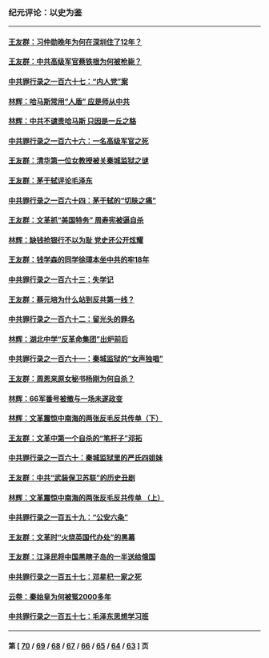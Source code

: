 ### 纪元评论：以史为鉴
---
#### [王友群：习仲勋晚年为何在深圳住了12年？](../../pages/nsc1028/n14098259.md) 
#### [王友群：中共高级军官蔡铁根为何被枪毙？](../../pages/nsc1028/n14097433.md) 
#### [中共罪行录之一百六十七：“内人党”案](../../pages/nsc1028/n14096982.md) 
#### [林辉：哈马斯常用“人盾” 应是师从中共](../../pages/nsc1028/n14095420.md) 
#### [林辉：中共不谴责哈马斯 只因是一丘之貉](../../pages/nsc1028/n14094661.md) 
#### [中共罪行录之一百六十六：一名高级军官之死](../../pages/nsc1028/n14093625.md) 
#### [王友群：清华第一位女教授被关秦城监狱之谜](../../pages/nsc1028/n14093343.md) 
#### [王友群：茅于轼评论毛泽东](../../pages/nsc1028/n14092488.md) 
#### [中共罪行录之一百六十四：茅于轼的“切肤之痛”](../../pages/nsc1028/n14090183.md) 
#### [王友群：文革抓“美国特务” 周寿宪被逼自杀](../../pages/nsc1028/n14089941.md) 
#### [林辉：缺钱抢银行不以为耻 党史还公开炫耀](../../pages/nsc1028/n14089054.md) 
#### [王友群：钱学森的同学徐璋本坐中共的牢18年](../../pages/nsc1028/n14089123.md) 
#### [中共罪行录之一百六十三：失学记](../../pages/nsc1028/n14087784.md) 
#### [王友群：蔡元培为什么站到反共第一线？](../../pages/nsc1028/n14086128.md) 
#### [中共罪行录之一百六十二：留光头的罪名](../../pages/nsc1028/n14083151.md) 
#### [林辉：湖北中学“反革命集团”出炉前后](../../pages/nsc1028/n14082585.md) 
#### [中共罪行录之一百六十一：秦城监狱的“女声独唱”](../../pages/nsc1028/n14079090.md) 
#### [王友群：周恩来原女秘书杨刚为何自杀？](../../pages/nsc1028/n14078084.md) 
#### [林辉：66军番号被撤与一场未遂政变](../../pages/nsc1028/n14078024.md) 
#### [林辉：文革震惊中南海的两张反毛反共传单（下）](../../pages/nsc1028/n14076376.md) 
#### [王友群：文革中第一个自杀的“笔杆子”邓拓](../../pages/nsc1028/n14075736.md) 
#### [中共罪行录之一百六十：秦城监狱里的严氏四姐妹](../../pages/nsc1028/n14074881.md) 
#### [王友群：中共“武装保卫苏联”的历史丑剧](../../pages/nsc1028/n14074106.md) 
#### [林辉：文革震惊中南海的两张反毛反共传单 （上）](../../pages/nsc1028/n14073140.md) 
#### [中共罪行录之一百五十九：“公安六条”](../../pages/nsc1028/n14071344.md) 
#### [王友群：文革时“火烧英国代办处”的黑幕](../../pages/nsc1028/n14070603.md) 
#### [王友群：江泽民将中国黑瞎子岛的一半送给俄国](../../pages/nsc1028/n14069964.md) 
#### [中共罪行录之一百五十七：邓星杞一家之死](../../pages/nsc1028/n14069475.md) 
#### [云卷：秦始皇为何被冤2000多年](../../pages/nsc1028/n14068423.md) 
#### [中共罪行录之一百五十七：毛泽东思想学习班](../../pages/nsc1028/n14067273.md) 

---
#### 第 [ [70](./70.md) / [69](./69.md) / [68](./68.md) / [67](./67.md) / [66](./66.md) / [65](./65.md) / [64](./64.md) / [63](./63.md) ] 页
